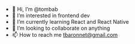 - 👋 Hi, I’m @tombab
- 👀 I’m interested in frontend dev
- 🌱 I’m currently learning React and React Native
- 💞️ I’m looking to collaborate on anything
- 📫 How to reach me tbaronnet@gmail.com

<!---
tombab/tombab is a ✨ special ✨ repository because its `README.md` (this file) appears on your GitHub profile.
You can click the Preview link to take a look at your changes.
--->
